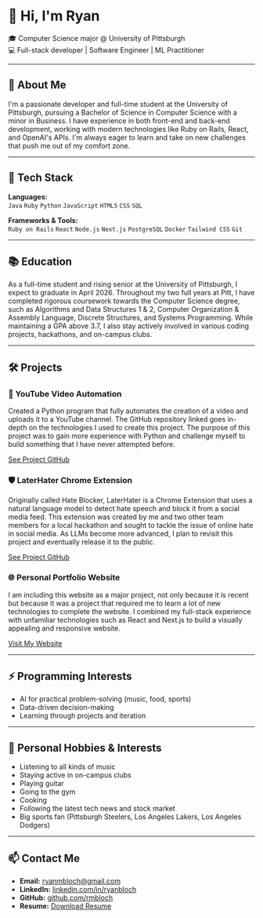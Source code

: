 # 👋 Hi, I'm Ryan

🎓 Computer Science major @ University of Pittsburgh  
💻 Full-stack developer | Software Engineer | ML Practitioner 

---

## 🧠 About Me

I'm a passionate developer and full-time student at the University of Pittsburgh, pursuing a Bachelor of Science in Computer Science with a minor in Business. I have experience in both front-end and back-end development, working with modern technologies like Ruby on Rails, React, and OpenAI's APIs. I'm always eager to learn and take on new challenges that push me out of my comfort zone.

---

## 🔧 Tech Stack

**Languages:**  
`Java` `Ruby` `Python` `JavaScript` `HTML5` `CSS` `SQL`

**Frameworks & Tools:**  
`Ruby on Rails` `React` `Node.js` `Next.js` `PostgreSQL` `Docker` `Tailwind CSS` `Git`

---

## 📚 Education

As a full-time student and rising senior at the University of Pittsburgh, I expect to graduate in April 2026. Throughout my two full years at Pitt, I have completed rigorous coursework towards the Computer Science degree, such as Algorithms and Data Structures 1 & 2, Computer Organization & Assembly Language, Discrete Structures, and Systems Programming. While maintaining a GPA above 3.7, I also stay actively involved in various coding projects, hackathons, and on-campus clubs.

---

## 🛠️ Projects

### 🎥 YouTube Video Automation

Created a Python program that fully automates the creation of a video and uploads it to a YouTube channel. The GitHub repository linked goes in-depth on the technologies I used to create this project. The purpose of this project was to gain more experience with Python and challenge myself to build something that I have never attempted before.

[See Project GitHub](https://github.com/Rmbloch/news-youtube)

### 🛡️ LaterHater Chrome Extension

Originally called Hate Blocker, LaterHater is a Chrome Extension that uses a natural language model to detect hate speech and block it from a social media feed. This extension was created by me and two other team members for a local hackathon and sought to tackle the issue of online hate in social media. As LLMs become more advanced, I plan to revisit this project and eventually release it to the public.

[See Project GitHub](https://github.com/Rmbloch/Hate-Blur-Chrome-Extension)

### 🌐 Personal Portfolio Website

I am including this website as a major project, not only because it is recent but because it was a project that required me to learn a lot of new technologies to complete the website. I combined my full-stack experience with unfamiliar technologies such as React and Next.js to build a visually appealing and responsive website.

[Visit My Website](https://ryanbloch.vercel.app)

---

## ⚡ Programming Interests

- AI for practical problem-solving (music, food, sports)  
- Data-driven decision-making  
- Learning through projects and iteration

---

## 🎸 Personal Hobbies & Interests

- Listening to all kinds of music
- Staying active in on-campus clubs
- Playing guitar
- Going to the gym
- Cooking
- Following the latest tech news and stock market
- Big sports fan (Pittsburgh Steelers, Los Angeles Lakers, Los Angeles Dodgers)

---

## 📫 Contact Me

- **Email:** ryanmbloch@gmail.com  
- **LinkedIn:** [linkedin.com/in/ryanbloch](https://linkedin.com/in/ryanbloch)  
- **GitHub:** [github.com/rmbloch](https://github.com/rmbloch)
- **Resume:** [Download Resume](https://ryanbloch.vercel.app/Ryan%20Bloch%20Resume.pdf)
